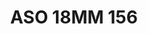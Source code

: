 ---
title: ASO 18MM 156
date: 
draft: false

# descripcion
description : Anillo de plata 925.

materials: Plata 925

color: 

dimensions: 18mm diámetro

code: 05-23-1545

type: "Anillos"

categories: []

price: $3.880,00

price_eftvo: $3.300,00

# Images
# first image will be shown in the product page
images:
  # - image: "images/path_to_image"
  # La ubicacion de las imagenes es imagenes/Anillos/Anillos.Solo Plata/05-23-1545-aso-18mm-156
  - image: "./images/anillos/solo_plata/05-23-1545-aso-18mm-156.jpg"
---